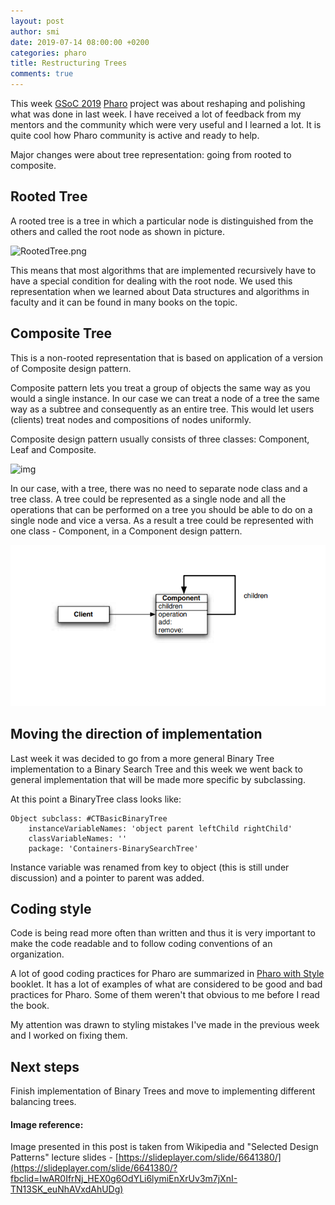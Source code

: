 ```yaml
---
layout: post
author: smi
date: 2019-07-14 08:00:00 +0200
categories: pharo
title: Restructuring Trees
comments: true
---
```




This week [GSoC 2019](<https://summerofcode.withgoogle.com/>)  [Pharo](<http://pharo.org/>) project was about reshaping and polishing what was done in last week. I have received a lot of feedback from my mentors and the community which were very useful and I learned a lot. It is quite cool how Pharo community is active and ready to help.

Major changes were about tree representation: going from rooted to composite.

## Rooted Tree

A rooted tree is a tree in which a particular node is distinguished from the others and called the root node as shown in picture.



![RootedTree.png](https://proofwiki.org/w/images/thumb/4/4f/RootedTree.png/300px-RootedTree.png)



This means that most algorithms that are implemented recursively have to have a special condition for dealing with the root node. We used this representation when we learned about Data structures and algorithms in faculty and it can be found in many books on the topic. 



## Composite Tree

This is a non-rooted representation that is based on application of a version of Composite design pattern. 

Composite pattern lets you treat a group of objects the same way as you would a single instance. In our case we can treat a node of a tree the same way as a subtree and consequently as an entire tree. This would let users (clients) treat nodes and compositions of nodes uniformly.

Composite design pattern usually consists of three classes: Component, Leaf and Composite.

![img](https://upload.wikimedia.org/wikipedia/commons/thumb/5/5a/Composite_UML_class_diagram_%28fixed%29.svg/600px-Composite_UML_class_diagram_%28fixed%29.svg.png)



In our case, with a tree, there was no need to separate node class and a tree class. A tree could be represented as a single node and all the operations that can be performed on a tree you should be able to do on a single node and vice a versa. As a result a tree could be represented with one class - Component, in a Component design pattern.





![](/images/composite_alternate.png)

## Moving the direction of implementation

Last week it was decided to go from a more general Binary Tree implementation to a Binary Search Tree and this week we went back to general implementation that will be made more specific by subclassing. 

At this point a BinaryTree class looks like:

```
Object subclass: #CTBasicBinaryTree
	instanceVariableNames: 'object parent leftChild rightChild'
	classVariableNames: ''
	package: 'Containers-BinarySearchTree'
```



Instance variable was renamed from key to object (this is still under discussion) and a pointer to parent was added. 



## Coding style

Code is being read more often than written and thus it is very important to make the code readable and to follow coding conventions of an organization. 

A lot of good coding practices for Pharo are summarized in [Pharo with Style](<https://github.com/SquareBracketAssociates/Booklet-PharoWithStyle>) booklet.  It has a  lot of examples of what are considered to be good and bad practices for Pharo. Some of them weren't that obvious to me before I read the book.

My attention was drawn to styling mistakes I've made in the previous week and I worked on fixing them. 



## Next steps

Finish implementation of Binary Trees and move to implementing different balancing trees.



#### Image reference: 

Image presented in this post is taken from Wikipedia and "Selected Design Patterns" lecture slides - [https://slideplayer.com/slide/6641380/](https://slideplayer.com/slide/6641380/?fbclid=IwAR0IfrNj_HEX0g6OdYLi6lymiEnXrUv3m7jXnI-TN13SK_euNhAVxdAhUDg)

